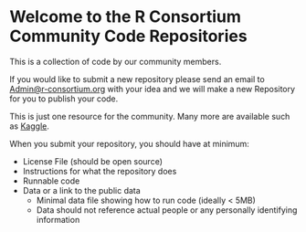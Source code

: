# Welcome to the R Consortium Community Code Repositories

This is a collection of code by our community members. 

If you would like to submit a new repository please send an email to [Admin@r-consortium.org](mailto:Admin@r-consortium.org) with your idea and we will make a new Repository for you to publish your code. 

This is just one resource for the community. Many more are available such as [Kaggle](https://www.kaggle.com/code?language=R).

When you submit your repository, you should have at minimum: 
- License File (should be open source)
- Instructions for what the repository does
- Runnable code
- Data or a link to the public data
  - Minimal data file showing how to run code (ideally < 5MB)
  - Data should not reference actual people or any personally identifying information
